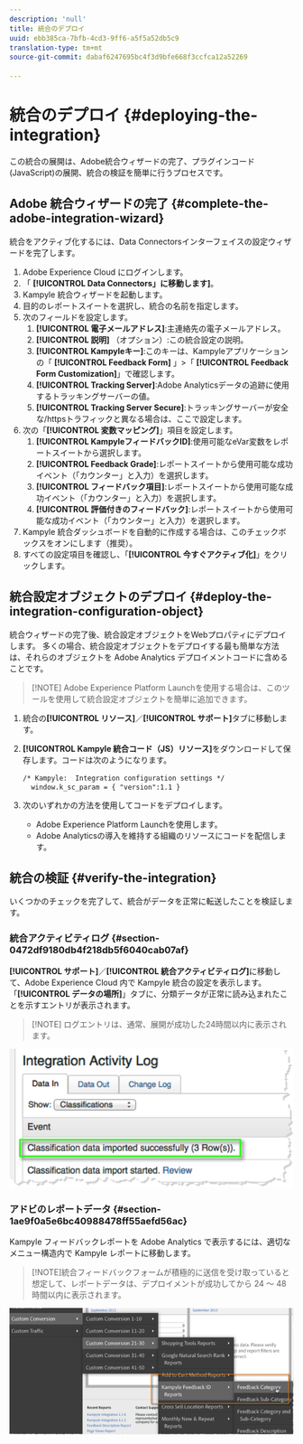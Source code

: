 ```yaml
---
description: 'null'
title: 統合のデプロイ
uuid: ebb385ca-7bfb-4cd3-9ff6-a5f5a52db5c9
translation-type: tm+mt
source-git-commit: dabaf6247695bc4f3d9bfe668f3ccfca12a52269

---
```



# 統合のデプロイ {#deploying-the-integration}

この統合の展開は、Adobe統合ウィザードの完了、プラグインコード(JavaScript)の展開、統合の検証を簡単に行うプロセスです。

## Adobe 統合ウィザードの完了 {#complete-the-adobe-integration-wizard}

統合をアクティブ化するには、Data Connectorsインターフェイスの設定ウィザードを完了します。

1. Adobe Experience Cloud にログインします。
1. 「 **[!UICONTROL Data Connectors」に移動します]**。
1. Kampyle 統合ウィザードを起動します。
1. 目的のレポートスイートを選択し、統合の名前を指定します。
1. 次のフィールドを設定します。
   1. **[!UICONTROL 電子メールアドレス]**:主連絡先の電子メールアドレス。
   1. **[!UICONTROL 説明]** （オプション）:この統合設定の説明。
   1. **[!UICONTROL Kampyleキー]**:このキーは、Kampyleアプリケーションの「 **[!UICONTROL Feedback Form]** 」>「 **[!UICONTROL Feedback Form Customization]**」で確認します。
   1. **[!UICONTROL Tracking Server]**:Adobe Analyticsデータの追跡に使用するトラッキングサーバーの値。
   1. **[!UICONTROL Tracking Server Secure]**:トラッキングサーバーが安全な/httpsトラフィックと異なる場合は、ここで設定します。
1. 次の「**[!UICONTROL 変数マッピング]**」項目を設定します。
   1. **[!UICONTROL KampyleフィードバックID]**:使用可能なeVar変数をレポートスイートから選択します。
   1. **[!UICONTROL Feedback Grade]**:レポートスイートから使用可能な成功イベント（「カウンター」と入力）を選択します。
   1. **[!UICONTROL フィードバック項目]**:レポートスイートから使用可能な成功イベント（「カウンター」と入力）を選択します。
   1. **[!UICONTROL 評価付きのフィードバック]**:レポートスイートから使用可能な成功イベント（「カウンター」と入力）を選択します。
1. Kampyle 統合ダッシュボードを自動的に作成する場合は、このチェックボックスをオンにします（推奨）。
1. すべての設定項目を確認し、「**[!UICONTROL 今すぐアクティブ化]**」をクリックします。

## 統合設定オブジェクトのデプロイ {#deploy-the-integration-configuration-object}

統合ウィザードの完了後、統合設定オブジェクトをWebプロパティにデプロイします。 多くの場合、統合設定オブジェクトをデプロイする最も簡単な方法は、それらのオブジェクトを Adobe Analytics デプロイメントコードに含めることです。

>[!NOTE] Adobe Experience Platform Launchを使用する場合は、このツールを使用して統合設定オブジェクトを簡単に追加できます。

1. 統合の&#x200B;**[!UICONTROL リソース]**／**[!UICONTROL サポート]**&#x200B;タブに移動します。
1. **[!UICONTROL Kampyle 統合コード（JS）リソース]**&#x200B;をダウンロードして保存します。コードは次のようになります。

   ```
   /* Kampyle:  Integration configuration settings */
     window.k_sc_param = { "version":1.1 }
   ```

1. 次のいずれかの方法を使用してコードをデプロイします。

   * Adobe Experience Platform Launchを使用します。
   * Adobe Analyticsの導入を維持する組織のリソースにコードを配信します。

## 統合の検証 {#verify-the-integration}

いくつかのチェックを完了して、統合がデータを正常に転送したことを検証します。

### 統合アクティビティログ {#section-0472df9180db4f218db5f6040cab07af}

**[!UICONTROL サポート]**／**[!UICONTROL 統合アクティビティログ]**&#x200B;に移動して、Adobe Experience Cloud 内で Kampyle 統合の設定を表示します。「**[!UICONTROL データの場所]**」タブに、分類データが正常に読み込まれたことを示すエントリが表示されます。

>[!NOTE] ログエントリは、通常、展開が成功した24時間以内に表示されます。

![統合アクティビティログ](assets/integration_activity_log.png)

### アドビのレポートデータ {#section-1ae9f0a5e6bc40988478ff55aefd56ac}

Kampyle フィードバックレポートを Adobe Analytics で表示するには、適切なメニュー構造内で Kampyle レポートに移動します。

>[!NOTE]統合フィードバックフォームが積極的に送信を受け取っていると想定して、レポートデータは、デプロイメントが成功してから 24 ～ 48 時間以内に表示されます。

![アドビのレポートデータ](assets/adobe_reporting_data.png)
